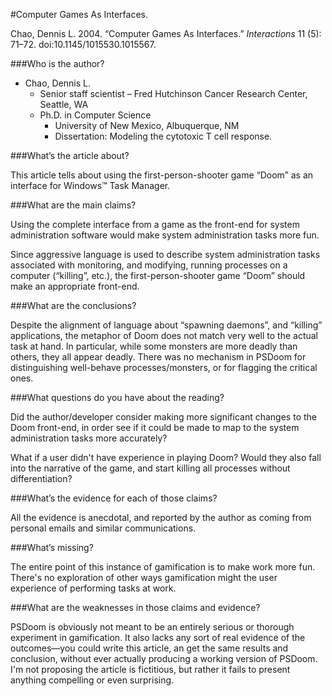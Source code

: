 #Computer Games As Interfaces.

Chao, Dennis L. 2004. &ldquo;Computer Games As Interfaces.&rdquo; *Interactions* 11 (5): 71–72. doi:10.1145/1015530.1015567.

###Who is the author?

* Chao, Dennis L.
  * Senior staff scientist &ndash; Fred Hutchinson Cancer Research Center, Seattle, WA
  * Ph.D. in Computer Science
    * University of New Mexico, Albuquerque, NM
    * Dissertation: Modeling the cytotoxic T cell response.

###What’s the article about?

This article tells about using the first-person-shooter game &ldquo;Doom&rdquo; as an interface for Windows&trade; Task Manager.

###What are the main claims?

Using the complete interface from a game as the front-end for system administration software would make system administration tasks more fun.

Since aggressive language is used to describe system administration tasks associated with monitoring, and modifying, running processes on a computer (&ldquo;killing&rdquo;, etc.), the first-person-shooter game &ldquo;Doom&rdquo; should make an appropriate front-end.

###What are the conclusions?

Despite the alignment of language about &ldquo;spawning daemons&rdquo;, and &ldquo;killing&rdquo; applications, the metaphor of Doom does not match very well to the actual task at hand.  In particular, while some monsters are more deadly than others, they all appear deadly.  There was no mechanism in PSDoom for distinguishing well-behave processes/monsters, or for flagging the critical ones.

###What questions do you have about the reading?

Did the author/developer consider making more significant changes to the Doom front-end, in order see if it could be made to map to the system administration tasks more accurately?

What if a user didn't have experience in playing Doom?  Would they also fall into the narrative of the game, and start killing all processes without differentiation?

###What’s the evidence for each of those claims?

All the evidence is anecdotal, and reported by the author as coming from personal emails and similar communications.

###What’s missing?

The entire point of this instance of gamification is to make work more fun.  There's no exploration of other ways gamification might the user experience of performing tasks at work.

###What are the weaknesses in those claims and evidence?

PSDoom is obviously not meant to be an entirely serious or thorough experiment in gamification.  It also lacks any sort of real evidence of the outcomes&mdash;you could write this article, an get the same results and conclusion, without ever actually producing a working version of PSDoom.  I'm not proposing the article is fictitious, but rather it fails to present anything compelling or even surprising.


